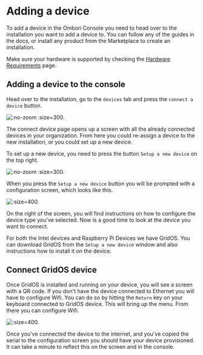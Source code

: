 # Adding a device
To add a device in the Ombori Console you need to head over to the installation you want to add a device to. You can follow any of the guides in the docs, or install any product from the Marketplace to create an installation.

Make sure your hardware is supported by checking the [Hardware Requirements](/development/general/hardware-requirements.md) page.

## Adding a device to the console

Head over to the installation, go to the `devices` tab and press the `connect a device` button.

![](/assets/connect-device.png ":no-zoom :size=300").

The connect device page opens up a screen with all the already connected devices in your organization. From here you could re-assign a device to the new installation, or you could set up a new device. 

To set up a new device, you need to press the button `Setup a new device` on the top right.

![](/assets/setup-new-device.png ":no-zoom :size=300").

When you press the `Setup a new device` button you will be prompted with a configuration screen, which looks like this.

![](/assets/configure-device.png ":size=400").

On the right of the screen, you will find instructions on how to configure the device type you've selected. Now is a good time to look at the device you want to connect. 

For both the Intel devices and Raspberry Pi Devices we have GridOS. You can download GridOS from the `Setup a new device` window and also instructions how to install it on the device. 

## Connect GridOS device
Once GridOS is installed and running on your device, you will see a screen with a QR code. If you don't have the device connected to Ethernet you will have to configure Wifi. You can do so by hitting the `Return` key on your keyboard connected to GridOS device. This will bring up the menu. From there you can configure Wifi. 

![](/assets/gridos-menu.png ":size=400").

Once you've connected the device to the internet, and you've copied the serial to the configuration screen you should have your device provisioned. It can take a minute to reflect this on the screen and in the console.